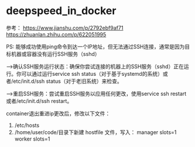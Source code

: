 # deepspeed_in_docker

参考：
https://www.jianshu.com/p/2792ebf9af71<br> 
https://zhuanlan.zhihu.com/p/622051995




PS:
能够成功使用ping命令到达一个IP地址，但无法通过SSH连接，通常是因为目标机器或容器没有运行SSH服务（sshd）

-->确认SSH服务运行状态：确保你尝试连接的机器上的SSH服务（sshd）正在运行。你可以通过运行service ssh status（对于基于systemd的系统）或者/etc/init.d/ssh status（对于老旧系统）来检查。

-->重启SSH服务：尝试重启SSH服务以应用任何更改，使用service ssh restart或者/etc/init.d/ssh restart。

container退出重进ip更改后，修改以下文件：
1. /etc/hosts
2. /home/user/code/目录下新建 hostfile 文件，写入：
manager slots=1
worker slots=1

